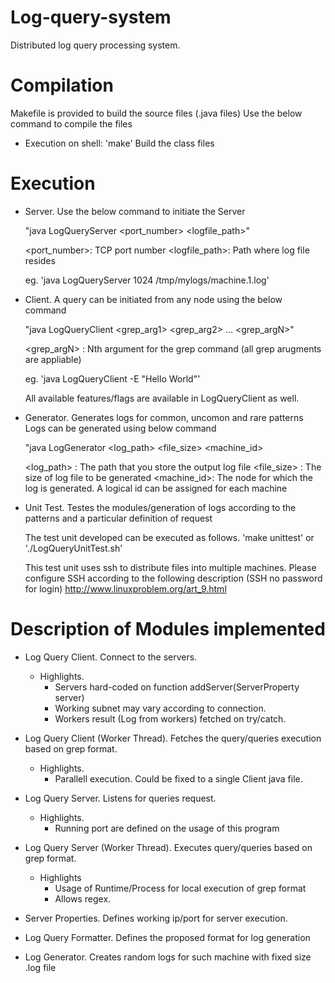 # Log-query-system
Distributed log query processing system.

# Compilation
Makefile is provided to build the source files (.java files)
Use the below command to compile the files
- Execution on shell: 'make'
 	Build the class files

# Execution
- Server. Use the below command to initiate the Server

	"java LogQueryServer <port_number> <logfile_path>"

	<port_number>:   TCP port number
	<logfile_path>:  Path where log file resides

	eg. 'java LogQueryServer 1024 /tmp/mylogs/machine.1.log'

- Client. A query can be initiated from any node using the below command

	"java LogQueryClient <grep_arg1> <grep_arg2> ... <grep_argN>"

	<grep_argN> : Nth argument for the grep command (all grep arugments are appliable)

	eg. 'java LogQueryClient -E "Hello World"'

	All available features/flags are available in LogQueryClient as well.

- Generator. Generates logs for common, uncomon and rare patterns
	Logs can be generated using below command

	"java LogGenerator <log_path> <file_size> <machine_id>

	<log_path> : The path that you store the output log file
	<file_size> : The size of log file to be generated
	<machine_id>: The node for which the log is generated. A logical id can
	be assigned for each machine

- Unit Test. Testes the modules/generation of logs according to the patterns
	and a particular definition of request

	The test unit developed can be executed as follows.
	'make unittest' or './LogQueryUnitTest.sh'

	This test unit uses ssh to distribute files into multiple machines.
	Please configure SSH according to the following description (SSH no password for login)
	http://www.linuxproblem.org/art_9.html

# Description of Modules implemented

* Log Query Client. Connect to the servers.
	- Highlights.
		* Servers hard-coded on function addServer(ServerProperty server)
		* Working subnet may vary according to connection.
		* Workers result (Log from workers) fetched on try/catch.

* Log Query Client (Worker Thread). Fetches the query/queries execution based on grep format.
	- Highlights.
		* Parallell execution. Could be fixed to a single Client java file.

* Log Query Server. Listens for queries request.
	- Highlights.
		* Running port are defined on the usage of this program

* Log Query Server (Worker Thread). Executes query/queries based on grep format.
	- Highlights
		* Usage of Runtime/Process for local execution of grep format
		* Allows regex.

* Server Properties. Defines working ip/port for server execution.

* Log Query Formatter. Defines the proposed format for log generation

* Log Generator. Creates random logs for such machine with fixed size .log file
